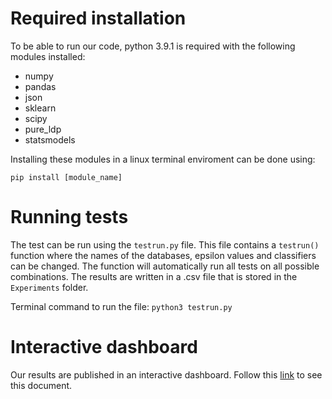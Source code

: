 # Required installation

To be able to run our code, python 3.9.1 is required with the following modules installed:

- numpy
- pandas
- json
- sklearn
- scipy
- pure_ldp
- statsmodels
  
Installing these modules in a linux terminal enviroment can be done using:

`pip install [module_name]`

# Running tests

The test can be run using the `testrun.py` file.
This file contains a `testrun()` function where the names of the databases, epsilon values and classifiers can be changed. 
The function will automatically run all tests on all possible combinations.
The results are written in a .csv file that is stored in the `Experiments` folder.

Terminal command to run the file: `python3 testrun.py`

# Interactive dashboard

Our results are published in an interactive dashboard. Follow this [link](https://docs.google.com/spreadsheets/d/1SncusZoRe3cWCpcUBPrDJqPr6aYOKqwsSkgMqYe0dg8/edit?usp=sharing) to see this document.
